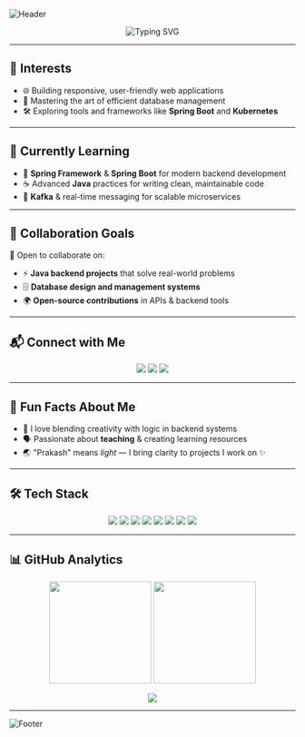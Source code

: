 <!-- Header Banner -->
![Header](https://capsule-render.vercel.app/api?type=waving&color=0:0f0c29,100:302b63&height=200&section=header&text=👋%20Hi%2C%20I'm%20Prakash!&fontSize=40&fontColor=ffffff&animation=fadeIn&fontAlignY=35)

<p align="center">
  <img src="https://readme-typing-svg.demolab.com?font=Fira+Code&pause=1000&color=36BCF7&width=435&lines=Backend+Developer;Database+Enthusiast;Spring+Boot+%7C+Kubernetes+Explorer;Always+Learning+New+Tech" alt="Typing SVG" />
</p>

---

## 👀 Interests  
- 🌐 Building responsive, user-friendly web applications  
- 💾 Mastering the art of efficient database management  
- 🛠 Exploring tools and frameworks like **Spring Boot** and **Kubernetes**  

---

## 🌱 Currently Learning  
- 🌱 **Spring Framework** & **Spring Boot** for modern backend development  
- ☕ Advanced **Java** practices for writing clean, maintainable code  
- 🔗 **Kafka** & real-time messaging for scalable microservices  

---

## 💞️ Collaboration Goals  
🤝 Open to collaborate on:  
- ⚡ **Java backend projects** that solve real-world problems  
- 🗄️ **Database design and management systems**  
- 🌍 **Open-source contributions** in APIs & backend tools  

---

## 📬 Connect with Me  

<p align="center">
  <a href="mailto:kafleprakash96@gmail.com"><img src="https://img.shields.io/badge/Email-D14836?style=for-the-badge&logo=gmail&logoColor=white"/></a>
  <a href="https://www.linkedin.com/in/prakashbh/"><img src="https://img.shields.io/badge/LinkedIn-0077B5?style=for-the-badge&logo=linkedin&logoColor=white"/></a>
  <a href="https://devfolio-prakashbyte.vercel.app/"><img src="https://img.shields.io/badge/Portfolio-302b63?style=for-the-badge&logo=vercel&logoColor=white"/></a>
</p>

---

## 🚀 Fun Facts About Me  
- 🎨 I love blending creativity with logic in backend systems  
- 🗣️ Passionate about **teaching** & creating learning resources  
- 🌏 "Prakash" means *light* — I bring clarity to projects I work on ✨  

---

## 🛠️ Tech Stack  

<p align="center">
  <img src="https://img.shields.io/badge/Java-ED8B00?style=for-the-badge&logo=openjdk&logoColor=white"/>
  <img src="https://img.shields.io/badge/Python-3776AB?style=for-the-badge&logo=python&logoColor=white"/>
  <img src="https://img.shields.io/badge/TypeScript-3178C6?style=for-the-badge&logo=typescript&logoColor=white"/>
  <img src="https://img.shields.io/badge/Spring%20Boot-6DB33F?style=for-the-badge&logo=springboot&logoColor=white"/>
  <img src="https://img.shields.io/badge/Docker-2496ED?style=for-the-badge&logo=docker&logoColor=white"/>
  <img src="https://img.shields.io/badge/Kubernetes-326CE5?style=for-the-badge&logo=kubernetes&logoColor=white"/>
  <img src="https://img.shields.io/badge/MySQL-4479A1?style=for-the-badge&logo=mysql&logoColor=white"/>
  <img src="https://img.shields.io/badge/MongoDB-47A248?style=for-the-badge&logo=mongodb&logoColor=white"/>
</p>

---

## 📊 GitHub Analytics  

<p align="center">
  <img src="https://github-readme-stats.vercel.app/api?username=kafleprakash96&show_icons=true&theme=radical" height="180"/>
  <img src="https://github-readme-streak-stats.herokuapp.com/?user=kafleprakash96&theme=radical" height="180"/>
</p>

<p align="center">
  <img src="https://github-readme-activity-graph.vercel.app/graph?username=kafleprakash96&bg_color=0f0c29&color=ffffff&line=36BCF7&point=00ffcc&area=true&hide_border=true" />
</p>

---

![Footer](https://capsule-render.vercel.app/api?type=waving&color=0:302b63,100:0f0c29&height=120&section=footer)

